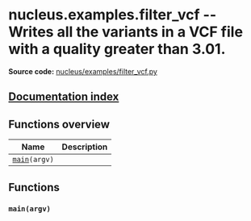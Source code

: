 # nucleus.examples.filter_vcf -- Writes all the variants in a VCF file with a quality greater than 3.01.
**Source code:** [nucleus/examples/filter_vcf.py](https://github.com/google/nucleus/tree/master/nucleus/examples/filter_vcf.py)

[Documentation index](../../doc_index.md)
---


## Functions overview
Name | Description
-----|------------
[`main`](#main)`(argv)` | 

## Functions
<a name="main"></a>
### `main(argv)`


